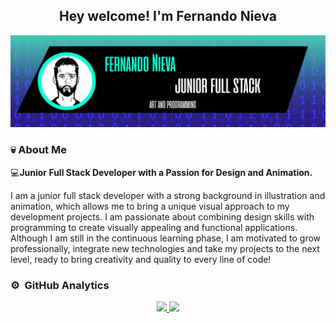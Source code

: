   <p align="center">
  <h2 align="center">Hey welcome! I'm Fernando Nieva</h2>
<p align="center">
  <img alt="Descripción de la imagen" src="https://github.com/Fernando-Nieva/Fernando-Nieva/blob/main/banner.png?raw=true" width="1000">
</p>


###  💀&nbsp;About Me


💻**Junior Full Stack Developer with a Passion for Design and Animation.**  

I am a junior full stack developer with a strong background in illustration and animation, which allows me to bring a unique visual approach to my development projects. I am passionate about combining design skills with programming to create visually appealing and functional applications. Although I am still in the continuous learning phase, I am motivated to grow professionally, integrate new technologies and take my projects to the next level, ready to bring creativity and quality to every line of code!


### ⚙️ &nbsp;GitHub Analytics



<p align="center">
  <a href="https://github.com/sergiecode">
    <img height="180em" src="https://github-readme-stats.vercel.app/api?username=Fernando-Nieva&show_icons=true&theme=merko">
    <img height="180em" src="https://github-readme-stats-eight-theta.vercel.app/api/top-langs/?username=Fernando-Nieva&layout=compact&langs_count=8&theme=merko">
  </a>
</p>


